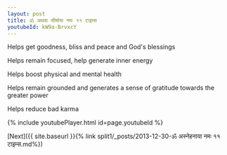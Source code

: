 ```yaml
---
layout: post
title: ॐ अथवा सीर्षाया नमः ११ टाइम्स
youtubeId: kW9a-BrvxcY
---
```

 
 
Helps get goodness, bliss and peace and God's blessings
 
Helps remain focused, help generate inner energy 
 
Helps boost physical and mental health 
 
Helps remain grounded and generates a sense of gratitude towards the greater power 
 
Helps reduce bad karma
 
 
 
 


{% include youtubePlayer.html id=page.youtubeId %}
 
[Next]({{ site.baseurl }}{% link  split1/_posts/2013-12-30-ॐ अस्नेहनाया नमः ११ टाइम्स.md%})
 
